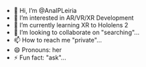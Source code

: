 - 👋 Hi, I’m @AnaIPLeiria
- 👀 I’m interested in AR/VR/XR Development
- 🌱 I’m currently learning XR to Hololens 2
- 💞️ I’m looking to collaborate on "searching"...
- 📫 How to reach me "private"...
- 😄 Pronouns: her
- ⚡ Fun fact: "ask"...

<!---
AnaIPLeiria/AnaIPLeiria is a ✨ special ✨ repository because its `README.md` (this file) appears on your GitHub profile.
You can click the Preview link to take a look at your changes.
--->
